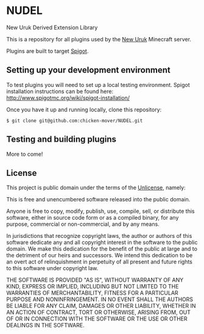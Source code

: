 # NUDEL
New Uruk Derived Extension Library

This is a repository for all plugins used by the 
[New Uruk](http://uruk.d3mok.net) Minecraft server.

Plugins are built to target [Spigot](http://spigotmc.org).

## Setting up your development environment

To test plugins you will need to set up a local testing environment. Spigot
installation instructions can be found here: http://www.spigotmc.org/wiki/spigot-installation/

Once you have it up and running locally, clone this repository:
```
$ git clone git@github.com:chicken-mover/NUDEL.git
```

## Testing and building plugins

More to come!

## License

This project is public domain under the terms of the 
[Unlicense](http://unlicense.org/), namely:

This is free and unencumbered software released into the public domain.

Anyone is free to copy, modify, publish, use, compile, sell, or
distribute this software, either in source code form or as a compiled
binary, for any purpose, commercial or non-commercial, and by any
means.

In jurisdictions that recognize copyright laws, the author or authors
of this software dedicate any and all copyright interest in the
software to the public domain. We make this dedication for the benefit
of the public at large and to the detriment of our heirs and
successors. We intend this dedication to be an overt act of
relinquishment in perpetuity of all present and future rights to this
software under copyright law.

THE SOFTWARE IS PROVIDED "AS IS", WITHOUT WARRANTY OF ANY KIND,
EXPRESS OR IMPLIED, INCLUDING BUT NOT LIMITED TO THE WARRANTIES OF
MERCHANTABILITY, FITNESS FOR A PARTICULAR PURPOSE AND NONINFRINGEMENT.
IN NO EVENT SHALL THE AUTHORS BE LIABLE FOR ANY CLAIM, DAMAGES OR
OTHER LIABILITY, WHETHER IN AN ACTION OF CONTRACT, TORT OR OTHERWISE,
ARISING FROM, OUT OF OR IN CONNECTION WITH THE SOFTWARE OR THE USE OR
OTHER DEALINGS IN THE SOFTWARE.